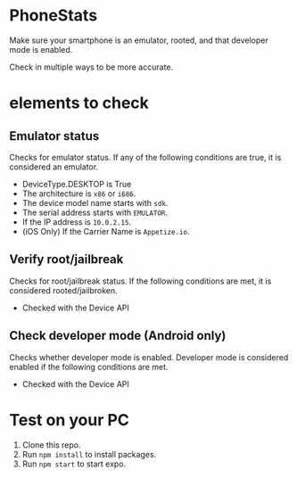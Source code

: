 # PhoneStats
Make sure your smartphone is an emulator, rooted, and that developer mode is enabled.

Check in multiple ways to be more accurate.

# elements to check
## Emulator status
Checks for emulator status. If any of the following conditions are true, it is considered an emulator.

* DeviceType.DESKTOP is True
* The architecture is `x86` or `i686`.
* The device model name starts with `sdk`.
* The serial address starts with `EMULATOR`.
* If the IP address is `10.0.2.15`.
* (iOS Only) If the Carrier Name is `Appetize.io`.

## Verify root/jailbreak
Checks for root/jailbreak status. If the following conditions are met, it is considered rooted/jailbroken.

* Checked with the Device API

## Check developer mode (Android only)
Checks whether developer mode is enabled. Developer mode is considered enabled if the following conditions are met.

* Checked with the Device API

# Test on your PC
1. Clone this repo.
2. Run `npm install` to install packages.
3. Run `npm start` to start expo.